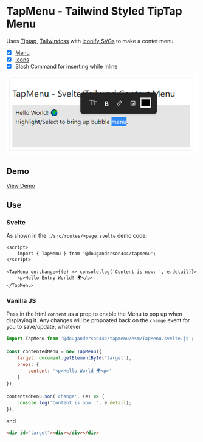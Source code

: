 # TapMenu - Tailwind Styled TipTap Menu

Uses [Tiptap](https://tiptap.dev/), [Tailwindcss](https://tailwindcss.com/docs/guides/sveltekit) with [Iconify SVGs](https://iconify.design/) to make a contet menu.

- [x] [Menu](https://tiptap.dev/)
- [x] [Icons](https://www.npmjs.com/package/iconify-icon)
- [x] Slash Command for inserting while inline

![Demo](./images/readme.png)

## Demo

[View Demo](https://douganderson444.github.io/tapmenu/)

## Use

### Svelte

As shown in the `./src/routes/+page.svelte` demo code:

```svelte
<script>
	import { TapMenu } from '@douganderson444/tapmenu';
</script>

<TapMenu on:change={(e) => console.log('Content is now: ', e.detail)}>
	<p>Hello Entry World! 🌍️</p>
</TapMenu>
```

### Vanilla JS

Pass in the html `content` as a prop to enable the Menu to pop up when displaying it. Any changes will be propoated back on the `change` event for you to save/update, whatever

```js
import TapMenu from '@douganderson444/tapmenu/esm/TapMenu.svelte.js';

const contentedMenu = new TapMenu({
	target: document.getElementById('target'),
	props: {
		content: '<p>Hello World 🌍️<p>'
	}
});

contentedMenu.$on('change', (e) => {
	console.log('Content is now: ', e.detail);
});
```

and

```html
<div id="target"><div></div></div>
```
